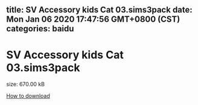 
title: SV Accessory kids Cat 03.sims3pack
date: Mon Jan 06 2020 17:47:56 GMT+0800 (CST)    
categories: baidu
---

# SV Accessory kids Cat 03.sims3pack
size: 670.00 kB
 
 

[How to download](https://bpcam.bemobtrk.com/go/2ceec3aa-1ca2-46d6-b9ff-aaa5c184517c?jno=772)